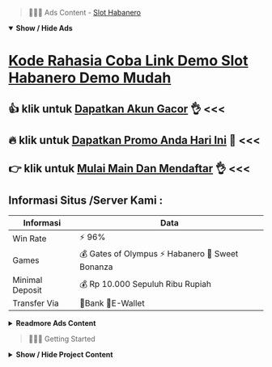 > :red_circle::red_circle::red_circle: Ads Content - [Slot Habanero](https://atom.io/packages/slot-habanero)

<details open><summary><b>Show / Hide Ads</b></summary>

# [Kode Rahasia Coba Link Demo Slot Habanero Demo Mudah](https://atom.io/packages/slot-habanero)
## :thumbsup: klik untuk [Dapatkan Akun Gacor](https://agentotoplay.net/register/) :ok_hand: <<< 
## :fire: klik untuk [Dapatkan Promo Anda Hari Ini](https://agentotoplay.net/) :star2: <<< 
## :point_right: klik untuk [Mulai Main Dan Mendaftar](https://agentotoplay.net/) :ok_hand: <<< 

## Informasi Situs /Server Kami : 

| Informasi  | Data |
| ------------- | ------------- |
| Win Rate  | ⚡ 96% |
| Games  | 💰 Gates of Olympus ⚡ Habanero 🔱 Sweet Bonanza |
| Minimal Deposit  | 💰 Rp 10.000 Sepuluh Ribu Rupiah |
| Transfer Via  | 🏅Bank 🏅E-Wallet |

<details><summary><b>Readmore Ads Content</b></summary>

## Table Of Content
- [Sharing Gacor Bonus New Member 100 Slot Game](#bonus-new-member-100-slot-game)
- [Bocoran Terbaru Game Slot Cq9](#game-slot-cq9)
- [Download Apk Bonus New Member 100 Slot Game](#bonus-new-member-100-slot-game)
- [Ini Dia Pola Situs Judi Slot Promo Terbaru](#situs-judi-slot-promo-terbaru)
- [Unduh Apk Slot Online Pragmatic](#slot-online-pragmatic)
- [Cara Download Permainan Slot Online](#permainan-slot-online)
- [Bocoran Terbaru Slot 4d](#slot-4d)
- [Kode Cheat Bonus New Member 100 Slot Game](#bonus-new-member-100-slot-game)
- [Info Banyak Bonus Slot Gacor](#slot-gacor)
- [Vip Slot Bocoran Slot Gacor Hari Ini](#bocoran-slot-gacor-hari-ini)

## Bonus New Member 100 Slot Game
Layanan Cepat, Ramah beserta Aman Online 24 Jam Segala ganjala beserta pertanyaan Saudara dilayani serta cergas sama customer service kita yang profesional, serta jawaban yang jelas selanjutnya ramah. Ini jadi wujud keseriusan kita waktu memberikan service unggul bagi member setia kami. agen toto play sedia 24 jam online waktu melayani member setia kami serta jasa yang tersembunyi terhadap info-info perseorangan Anda. Keamanan metode perundingan deposit/withdraw jadi keadaan terpenting yang mewujudkan kami selaku situs judi slot online terpercaya yang tidak sempat gagal tukar untuk pembicaraan withdraw berapapun jumlahnya.
## Game Slot Cq9
Memanajemenkan modal merupakan kunci sukses menjadi member situs judi slot online selain tepat di era mengambil keputusan. Hal yang wajar dekat tanam dalam pikiran kami didefinisikan sebagai permainan judi yakni aksi bersenang-senang untuk memenuhi kesempatan senggang. Sebaiknya dari awal kalian memutuskan limit kalah bermain maupun berhasil pada suatu hari. Sehingga apabila telah menerima titik limit tersebut kalian mesti berhenti maka melanjutkan aktivitas lagi.
## Bonus New Member 100 Slot Game
Biar kamu mampu beruntung sama mudah peluang permainan pertunjukan slot online ini, pastinya saudara sangatlah diminta agar ketahui dan menyadari teknik apa yang butuh dijalankan bagi menaikkan jalan kemenangan yang dapat dicapai pada pertunjukan itu. Dimana ini amatlah penting bagi anda kenali sebelum anda hendak memutuskan untuk sejak bermain. Maka kemungkinan beroleh semakin kian besar slot online.    

## Situs Judi Slot Promo Terbaru
Pastikan situs judi online sarung saudara bermain dekat situs judi slot online terpercaya 2022 Sekarang tidak kecil member situs judi slot online yang dicurangi, menciptakan kamu tidak sudah menang. Bahkan tidak membayarkan keunggulan jackpot dari bermain judi slot online yang kamu mainkan. Oleh oleh itu sangatlah harus untuk kalian untuk menguatkan zona kalian main judi slot online adalah dalam situs judi slot terpercaya.Di Demen303 saja menjadi situs judi slot terpercaya dapat meyakinkan penggajian sekujur total dana hadiah jackpot dari game slot online berlisensi sah serta cuma berprofesi sepadan pakai provider slot online yang sudah terbukti mantap lagi terpercaya pakai RTP Tinggi.
## Slot Online Pragmatic
Tidak terbawa nafsu pada bermain game slot formal Kita akui bahwa mainan game slot formal terpercaya indonesia sangatlah menggairahkan, tetapi kami sepanjang masa pantas menjaga lalu mengontrol setiap emosi saat permainan. Kami selaku situs agen slot online terpercaya agen toto play amat merekomendasikan anda agar sanggup melakukan manajemen masaa yang patut saat mengambil setiap keputusan berbuat spin game slot. Keputusan yang terbawa nafsu mampu  mengapalkan saudara ke saat jurang kekalahan, pasti kondisi itu bukan yang anda inginkan bukan. Memiliki menemui pas sangat disarankan agar mampu beroleh game judi slot online.
## Permainan Slot Online
Apa Alasan Permainan Slot Online berlipat-lipat Peminatnya ? Sangat sederhana, mengenai ini dikarenakan Slot online punya keringanan waktu trik memainkannya. Selain dari itu, kemenangannya telah disokong atas nilai Jackpot yang besar. Karena itulah selaku member sangat mengincar pertunjukan tunggal ini.
## Slot 4d
Fokus lalu Konsisten Sikap pokok lagi konsentrasi sensi didefinisikan sebagai salah suatu kunci keunggulan lain yang kudu dipelajari. Maka dari itu disini Saudara mesti mampu pelajari dengan pun geledah ingat macam mana caranya agar Kamu mampu bertambah inti lagi bertambah bijak saat melaksanakan permainan.


## Bonus New Member 100 Slot Game
Pilih Mesin Slot Online Yang Tepat Setelah mematok agen agar bermain judi slot pragmatic, bahwa berikut yang layak saudara lakukan yaitu menyortir mesin serta atas berbagai ragam model yang kamu inginkan.
## Slot Gacor
Pastikan Anda Dalam Kondisi Fokus Dan Tenang, Nah ini saja ga kalah penting, ketenangan itu sangat penting untuk saudara detik permainan judi slot online ini sebab memakai ketenangan senantiasa saudara bisa mendapatkan pokok sebab game ini memiliki simulasi yang cekatan maka puteran simbol yang pantas jadi amat penting untuk anda agar sama nyaman selanjutnya pusat untuk permainan game judi slot online ini.
## Bocoran Slot Gacor Hari Ini
Paham Dengan Rules Dalam Permainan Judi Berikutnya yakni kalian perlu benar-benar kompeten lebih-lebih di depan pakai pertunjukan yang hendak kalian mainkan nanti. Hal yang salah apabila kalian hanya bermain tanpa membaca rules/aturan waktu game. Karena setiap game mempunyai tatanan berparak lalu ini salah tunggal mengenai yang penting untuk meningkatkan kemenangan. Kalian dapat mengamati dulu video demo yang disediakan untuk game itu alias Kalian bisa menguji bermain slot demo yang biasanya tersedia di beberapa agen slot.

</details>

</details>

> :red_circle::red_circle::red_circle: Getting Started

<details><summary><b>Show / Hide Project Content</b></summary>

#  Project Name / Title : 
ATPEngine Project #28
##  Getting Started : 
These instructions will get you a copy of the project up and running on your local machine for development and testing purposes. See deployment for notes on how to deploy the project on a live system.

##  Installation for ATPEngine Project #28 : 
A step by step guide that will tell you how to get the development environment up and running.
<ul><li>How to install #1</li><li>How to install #2</li><li>How to install #3</li><li>How to install #4</li><li>How to install #5</li><li>How to install #6</li></ul>

##  Usage : 
A few examples of useful commands and/or tasks.
<ul><li>Usage #1</li><li>Usage  #2</li><li>Usage  #3</li><li>Usage #4</li><li>Usage  #5</li><li>Usage  #6</li></ul>

##  Ads Links : 
Get To Know about our other ads.


[Pg Slot 88 Penghasil Uang Asli](https://atom.io/packages/pg-slot-88)

[Slot 4d Terbaru Tanpa Potongan](https://atom.io/packages/slot-4d-terbaru)

[Aplikasi Slot Gratis Dapat Uang](https://atom.io/packages/aplikasi-slot)

[Slot Baru Hadiah Pulsa](https://atom.io/packages/slot-baru)

[Game Online Slot Dapat Uang](https://atom.io/packages/game-online-slot)

[Demo Slot Gratis Lagi Gacor](https://atom.io/packages/demo-slot-gratis)

[Demo Slot Mahjong Gampang Jackpot](https://atom.io/packages/demo-slot-mahjong)

[Togel Slot 4d Lagi Gacor](https://atom.io/packages/togel-slot-4d)

[Pola Slot Gacor Yang Bisa Kirim Chip Ke Higgs Domino](https://atom.io/packages/pola-slot-gacor)

[Cek Rtp Slot Gampang Win](https://atom.io/packages/cek-rtp-slot)

[Slot Aztec Gacor Hari Ini](https://atom.io/packages/slot-aztec)

[Pragmatic Demo Slot Uang Beneran](https://atom.io/packages/pragmatic-demo-slot)

[Judi Onlen Slot Bonus New Member](https://atom.io/packages/judi-onlen-slot)

[Slot Apk Banyak Bonus](https://atom.io/packages/slot-apk)

[Online Slot Via Pulsa Indosat](https://atom.io/packages/online-slot)

##  Additional Project That Can Be Usefull : 
Get To Know about our other projects.


[ATPEngine Project #15](https://atom.io/packages/atpengine-project-15)

[ATPEngine Project #95](https://atom.io/packages/atpengine-project-95)

[ATPEngine Project #23](https://atom.io/packages/atpengine-project-23)

[ATPEngine Project #29](https://atom.io/packages/atpengine-project-29)

[ATPEngine Project #46](https://atom.io/packages/atpengine-project-46)

[ATPEngine Project #26](https://atom.io/packages/atpengine-project-26)

[ATPEngine Project #38](https://atom.io/packages/atpengine-project-38)

[ATPEngine Project #84](https://atom.io/packages/atpengine-project-84)

##  Master Project : 
Incase you want to know more about our master project, please visit [ATPEngine Home Project](https://atom.io/packages/atpengine-home-project)

</details>
